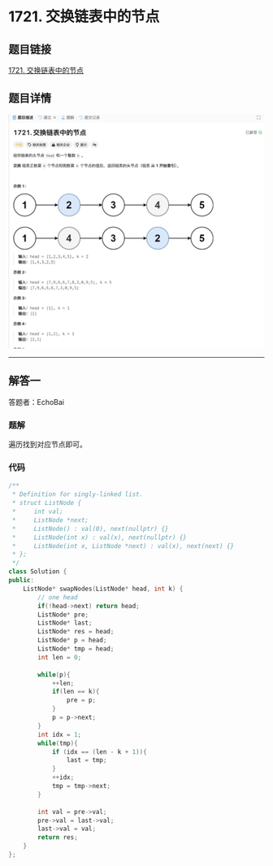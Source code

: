 # 1721. 交换链表中的节点
## 题目链接  
[1721. 交换链表中的节点](https://leetcode.cn/problems/swapping-nodes-in-a-linked-list/description/)
## 题目详情
![题目图片](Img/1721.png)

***
## 解答一
答题者：EchoBai

### 题解
遍历找到对应节点即可。

### 代码
``` cpp
/**
 * Definition for singly-linked list.
 * struct ListNode {
 *     int val;
 *     ListNode *next;
 *     ListNode() : val(0), next(nullptr) {}
 *     ListNode(int x) : val(x), next(nullptr) {}
 *     ListNode(int x, ListNode *next) : val(x), next(next) {}
 * };
 */
class Solution {
public:
    ListNode* swapNodes(ListNode* head, int k) {
        // one head
        if(!head->next) return head; 
        ListNode* pre;
        ListNode* last;
        ListNode* res = head;
        ListNode* p = head;
        ListNode* tmp = head;
        int len = 0;
        
        while(p){
            ++len;
            if(len == k){
                pre = p;
            }
            p = p->next;
        }
        int idx = 1;
        while(tmp){
            if (idx == (len - k + 1)){
                last = tmp;
            }
            ++idx;
            tmp = tmp->next;
        }

        int val = pre->val;
        pre->val = last->val;
        last->val = val;
        return res;
    }
};
```
